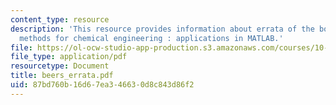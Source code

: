 ```yaml
---
content_type: resource
description: 'This resource provides information about errata of the book numerical
  methods for chemical engineering : applications in MATLAB.'
file: https://ol-ocw-studio-app-production.s3.amazonaws.com/courses/10-34-numerical-methods-applied-to-chemical-engineering-fall-2005/87bd760b16d67ea346630d8c843d86f2_beers_errata.pdf
file_type: application/pdf
resourcetype: Document
title: beers_errata.pdf
uid: 87bd760b-16d6-7ea3-4663-0d8c843d86f2
---
```

